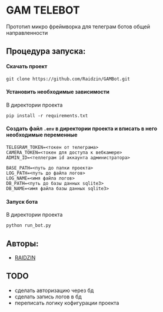 # GAM TELEBOT
Прототип микро фреймворка для телеграм ботов общей направленности

## Процедура запуска:

#### Скачать проект
```shell
git clone https://github.com/Raidzin/GAMBot.git
```

#### Установить необходимые зависимости

В директории проекта

```shell
pip install -r requirements.txt
```

#### Создать файл `.env` в директории проекта и вписать в него необходимые переменные
```
TELEGRAM_TOKEN=<токен от телеграма>
CAMERA_TOKEN=<токен для доступа к вебкамере>
ADMIN_ID=<теллеграм id аккаунта администратора>

BASE_PATH=<путь до папки проекта>
LOG_PATH=<путь до файла логов>
LOG_NAME=<имя файла логов>
DB_PATH=<путь до базы данных sqlite3>
DB_NAME=<имя файла базы данных sqlite3>
```

#### Запуск бота
 
В директории проекта

```shell
python run_bot.py
```

## Авторы:

- [RAIDZIN](https://github.com/Raidzin, "GitHub")


## TODO

- сделать авторизацию через бд
- сделать запись логов в бд
- переписать логику кофигурации проекта